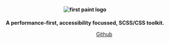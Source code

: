 <header style="background-color: var(--transparent)">
<section>
<h1 role="decoration" style="font-size: var(--h1); --fw: 500; --align: center;">
 <img src="https://res.cloudinary.com/dqjs95c7n/image/upload/v1647442611/fp-text-logo-xl_vrsh8c.svg" data-origin="https://res.cloudinary.com/dqjs95c7n/image/upload/v1647442611/fp-text-logo-xl_vrsh8c.svg" alt="first paint logo" style="display: inline">
</h1>
<h2 role="decoration" style="font-size: var(--h3); --fw: medium">A performance-first, accessibility focussed, SCSS/CSS toolkit.</h2>


<a href="/#/readme" style="--btn-rds: 99rem; --bg: green;color: #fff; --btn-fs: var(--fs-3); --btn-bdr: green solid;">Getting Started</a>
<a href="https://github.com/shawn-sandy/fp-kit/tree/main/docs/" style="--btn-fs: var(--fs-3); --btn-bdr: green solid; --btn-rds: 99rem">Github</a>
</section>
</header>

